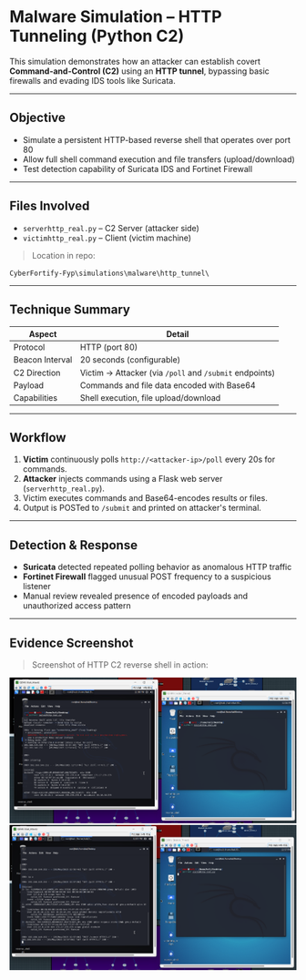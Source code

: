 # Malware Simulation – HTTP Tunneling (Python C2)

This simulation demonstrates how an attacker can establish covert **Command-and-Control (C2)** using an **HTTP tunnel**, bypassing basic firewalls and evading IDS tools like Suricata.

---

## Objective
- Simulate a persistent HTTP-based reverse shell that operates over port 80
- Allow full shell command execution and file transfers (upload/download)
- Test detection capability of Suricata IDS and Fortinet Firewall

---

## Files Involved

- `serverhttp_real.py` – C2 Server (attacker side)
- `victimhttp_real.py` – Client (victim machine)

> Location in repo:
```
CyberFortify-Fyp\simulations\malware\http_tunnel\
```

---

## Technique Summary

| Aspect           | Detail                                                   |
|------------------|----------------------------------------------------------|
| Protocol         | HTTP (port 80)                                           |
| Beacon Interval  | 20 seconds (configurable)                                |
| C2 Direction     | Victim → Attacker (via `/poll` and `/submit` endpoints) |
| Payload          | Commands and file data encoded with Base64               |
| Capabilities     | Shell execution, file upload/download                    |

---

## Workflow

1. **Victim** continuously polls `http://<attacker-ip>/poll` every 20s for commands.
2. **Attacker** injects commands using a Flask web server (`serverhttp_real.py`).
3. Victim executes commands and Base64-encodes results or files.
4. Output is POSTed to `/submit` and printed on attacker's terminal.

---

## Detection & Response

- **Suricata** detected repeated polling behavior as anomalous HTTP traffic
- **Fortinet Firewall** flagged unusual POST frequency to a suspicious listener
- Manual review revealed presence of encoded payloads and unauthorized access pattern

---

## Evidence Screenshot

> Screenshot of HTTP C2 reverse shell in action:


![HTTP Tunnel Shell](/assets/screenshots/http_tunnel/http_tunnel1.png)
![HTTP Tunnel Shell](/assets/screenshots/http_tunnel/http_tunnel2.png)
